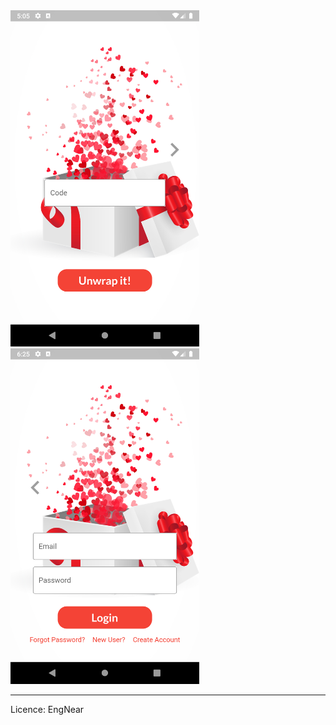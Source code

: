 

<img src="https://github.com/sadilak85/unWrapp/blob/main/git_pics/Page1.png" width="60%">




<img src="https://github.com/sadilak85/unWrapp/blob/main/git_pics/Page2.png" width="60%">

----------------------

Licence: EngNear
